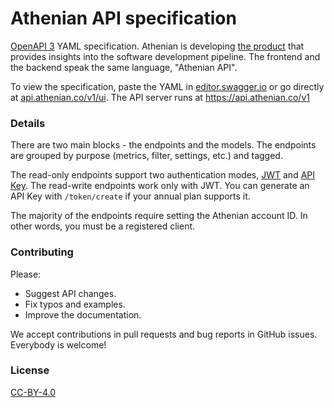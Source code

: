 # Athenian API specification

[OpenAPI 3](https://swagger.io/specification/) YAML specification.
Athenian is developing [the product](https://www.athenian.co/) that provides insights into
the software development pipeline. The frontend and the backend speak the same language, "Athenian API".

To view the specification, paste the YAML in [editor.swagger.io](https://editor.swagger.io/) or go directly at [api.athenian.co/v1/ui](https://api.athenian.co/v1/ui/).
The API server runs at https://api.athenian.co/v1

### Details

There are two main blocks - the endpoints and the models. The endpoints are grouped by purpose
(metrics, filter, settings, etc.) and tagged.

The read-only endpoints support two authentication modes, [JWT](https://jwt.io/) and
[API Key](https://swagger.io/docs/specification/authentication/api-keys/).
The read-write endpoints work only with JWT.
You can generate an API Key with `/token/create` if your annual plan supports it.

The majority of the endpoints require setting the Athenian account ID. In other words, you must be
a registered client.

### Contributing

Please:

- Suggest API changes.
- Fix typos and examples.
- Improve the documentation.

We accept contributions in pull requests and bug reports in GitHub issues. Everybody is welcome!

### License

[CC-BY-4.0](https://creativecommons.org/licenses/by/4.0/)
